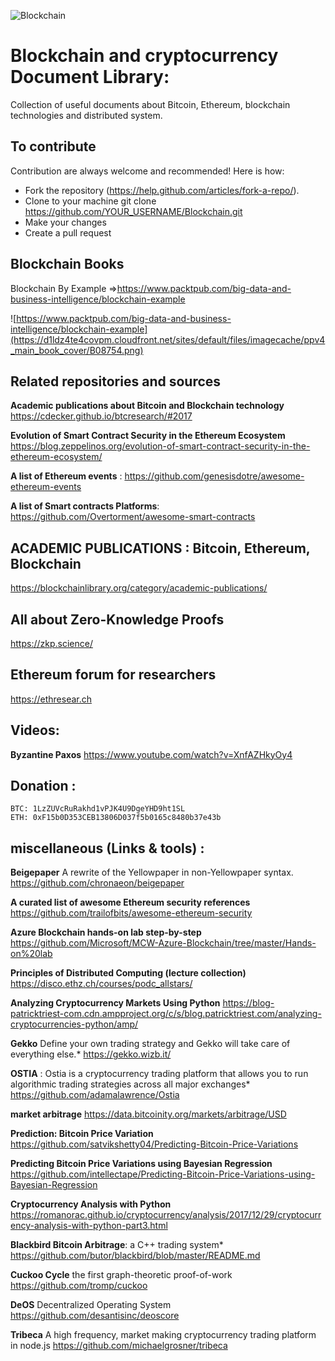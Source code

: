![Blockchain](https://www.digimarc.com/public_images/blockchain-1500x600.jpg)

# Blockchain and cryptocurrency Document Library:
Collection of useful documents about Bitcoin, Ethereum, blockchain technologies and distributed system.
## To contribute
Contribution are always welcome and recommended! Here is how:

 * Fork the repository (https://help.github.com/articles/fork-a-repo/).
 * Clone to your machine git clone https://github.com/YOUR_USERNAME/Blockchain.git
 * Make your changes
 * Create a pull request

## Blockchain Books
Blockchain By Example =>https://www.packtpub.com/big-data-and-business-intelligence/blockchain-example

![https://www.packtpub.com/big-data-and-business-intelligence/blockchain-example](https://d1ldz4te4covpm.cloudfront.net/sites/default/files/imagecache/ppv4_main_book_cover/B08754.png)


## Related repositories and sources

**Academic publications about Bitcoin and Blockchain technology**
https://cdecker.github.io/btcresearch/#2017

**Evolution of Smart Contract Security in the Ethereum Ecosystem**
https://blog.zeppelinos.org/evolution-of-smart-contract-security-in-the-ethereum-ecosystem/

**A list of Ethereum events** :
https://github.com/genesisdotre/awesome-ethereum-events

**A list of Smart contracts Platforms**:
https://github.com/Overtorment/awesome-smart-contracts

##  ACADEMIC PUBLICATIONS : Bitcoin, Ethereum, Blockchain
https://blockchainlibrary.org/category/academic-publications/

##  All about Zero-Knowledge Proofs
https://zkp.science/

## Ethereum forum for researchers
https://ethresear.ch

## Videos:
**Byzantine Paxos**
https://www.youtube.com/watch?v=XnfAZHkyOy4

## Donation :

    BTC: 1LzZUVcRuRakhd1vPJK4U9DgeYHD9ht1SL
    ETH: 0xF15b0D353CEB13806D037f5b0165c8480b37e43b



## miscellaneous (Links & tools) :
**Beigepaper**
A rewrite of the Yellowpaper in non-Yellowpaper syntax.
https://github.com/chronaeon/beigepaper

**A curated list of awesome Ethereum security references**
https://github.com/trailofbits/awesome-ethereum-security

**Azure Blockchain hands-on lab step-by-step**
https://github.com/Microsoft/MCW-Azure-Blockchain/tree/master/Hands-on%20lab

**Principles of Distributed Computing (lecture collection)** 
https://disco.ethz.ch/courses/podc_allstars/

**Analyzing Cryptocurrency Markets Using Python**
https://blog-patricktriest-com.cdn.ampproject.org/c/s/blog.patricktriest.com/analyzing-cryptocurrencies-python/amp/

**Gekko** Define your own trading strategy and Gekko will take care of everything else.*
https://gekko.wizb.it/

**OSTIA** : Ostia is a cryptocurrency trading platform that allows you to run algorithmic trading strategies across all major exchanges*
https://github.com/adamalawrence/Ostia

**market arbitrage**
https://data.bitcoinity.org/markets/arbitrage/USD

**Prediction: Bitcoin Price Variation**
https://github.com/satvikshetty04/Predicting-Bitcoin-Price-Variations

**Predicting Bitcoin Price Variations using Bayesian Regression**
https://github.com/intellectape/Predicting-Bitcoin-Price-Variations-using-Bayesian-Regression

**Cryptocurrency Analysis with Python**
https://romanorac.github.io/cryptocurrency/analysis/2017/12/29/cryptocurrency-analysis-with-python-part3.html

**Blackbird Bitcoin Arbitrage**: a C++ trading system*
https://github.com/butor/blackbird/blob/master/README.md

**Cuckoo Cycle** the first graph-theoretic proof-of-work
https://github.com/tromp/cuckoo

**DeOS** Decentralized Operating System https://github.com/desantisinc/deoscore

**Tribeca** A high frequency, market making cryptocurrency trading platform in node.js
https://github.com/michaelgrosner/tribeca
